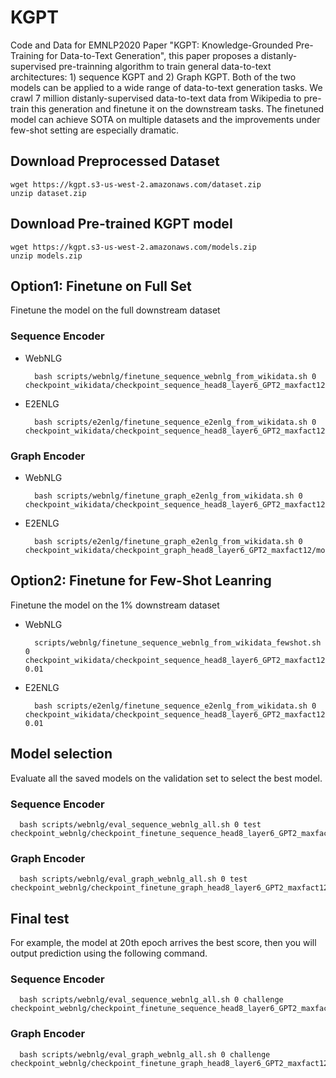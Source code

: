 # KGPT
Code and Data for EMNLP2020 Paper "KGPT: Knowledge-Grounded Pre-Training for Data-to-Text Generation", this paper proposes a distanly-supervised pre-trainning algorithm to train general data-to-text architectures: 1) sequence KGPT and 2) Graph KGPT. Both of the two models can be applied to a wide range of data-to-text generation tasks. We crawl 7 million distanly-supervised data-to-text data from Wikipedia to pre-train this generation and finetune it on the downstream tasks. The finetuned model can achieve SOTA on multiple datasets and the improvements under few-shot setting are especially dramatic.




## Download Preprocessed Dataset
```
wget https://kgpt.s3-us-west-2.amazonaws.com/dataset.zip
unzip dataset.zip
```

## Download Pre-trained KGPT model
```
wget https://kgpt.s3-us-west-2.amazonaws.com/models.zip
unzip models.zip
```

## Option1: Finetune on Full Set
Finetune the model on the full downstream dataset
### Sequence Encoder
  - WebNLG
    ```
      bash scripts/webnlg/finetune_sequence_webnlg_from_wikidata.sh 0 checkpoint_wikidata/checkpoint_sequence_head8_layer6_GPT2_maxfact12/model_ep14.pt
    ```
  - E2ENLG
    ```
      bash scripts/e2enlg/finetune_sequence_e2enlg_from_wikidata.sh 0 checkpoint_wikidata/checkpoint_sequence_head8_layer6_GPT2_maxfact12/model_ep14.pt
    ```
### Graph Encoder
  - WebNLG
    ```
      bash scripts/webnlg/finetune_graph_e2enlg_from_wikidata.sh 0 checkpoint_wikidata/checkpoint_sequence_head8_layer6_GPT2_maxfact12/model_ep14.pt
    ```
  - E2ENLG
    ```
      bash scripts/e2enlg/finetune_graph_e2enlg_from_wikidata.sh 0 checkpoint_wikidata/checkpoint_graph_head8_layer6_GPT2_maxfact12/model_ep14.pt
    ```

## Option2: Finetune for Few-Shot Leanring
Finetune the model on the 1% downstream dataset
- WebNLG
  ```
    scripts/webnlg/finetune_sequence_webnlg_from_wikidata_fewshot.sh 0 checkpoint_wikidata/checkpoint_sequence_head8_layer6_GPT2_maxfact12/model_ep14.pt 0.01
  ```
- E2ENLG
  ```
    bash scripts/e2enlg/finetune_sequence_e2enlg_from_wikidata.sh 0 checkpoint_wikidata/checkpoint_sequence_head8_layer6_GPT2_maxfact12/model_ep14.pt 0.01
  ```
  
## Model selection
Evaluate all the saved models on the validation set to select the best model.
### Sequence Encoder
  ```
    bash scripts/webnlg/eval_sequence_webnlg_all.sh 0 test checkpoint_webnlg/checkpoint_finetune_sequence_head8_layer6_GPT2_maxfact12/
  ```
### Graph Encoder
  ```
    bash scripts/webnlg/eval_graph_webnlg_all.sh 0 test checkpoint_webnlg/checkpoint_finetune_graph_head8_layer6_GPT2_maxfact12/
  ```

## Final test
For example, the model at 20th epoch arrives the best score, then you will output prediction using the following command.
### Sequence Encoder
  ```
    bash scripts/webnlg/eval_sequence_webnlg_all.sh 0 challenge checkpoint_webnlg/checkpoint_finetune_sequence_head8_layer6_GPT2_maxfact12/model_ep20.pt
  ```
### Graph Encoder
  ```
    bash scripts/webnlg/eval_graph_webnlg_all.sh 0 challenge checkpoint_webnlg/checkpoint_finetune_graph_head8_layer6_GPT2_maxfact12/model_ep20.pt
  ```
